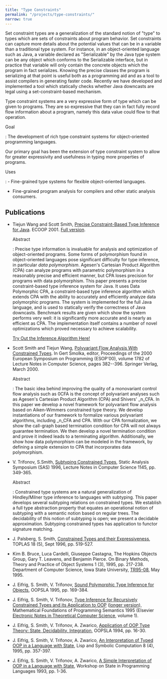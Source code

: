 ```yaml
---
title: "Type Constraints"
permalink: "/projects/type-constraints/"
narrow: true
---
```


Set constraint types are a generalization of the standard notion of "type" to
types which are sets of constraints about program behavior. Set constraints can
capture more details about the potential values that can be in a variable than a
traditional type system. For instance, in an object-oriented language such as
Java, a variable declared as "Serializable" by the Java type system can be any
object which conforms to the Serializable interface, but in practice that
variable will only contain the concrete objects which the program in fact
serializes. Knowing the precise classes the program is serializing at that point
is useful both as a programming aid and as a tool to assist compilers in
generating faster code. Recently we have developed and implemented a tool which
statically checks whether Java downcasts are legal using a set-constraint-based
mechanism.

Type constraint systems are a very expressive form of type which can be given to
programs. They are so expressive that they can in fact fully record flow
information about a program, namely this data value could flow to that
operation.

Goal

: The development of rich type constraint systems for object-oriented
  programming languages.

  Our primary goal has been the extension of type constraint system to allow for
  greater expressivity and usefulness in typing more properties of programs.

Uses

: - Fine-grained type systems for flexible object-oriented languages.

  - Fine-grained program analysis for compilers and other static analysis
    consumers.

Publications
------------

- Tiejun Wang and Scott Smith,
  [Precise Constraint-Based Type Inference for Java](/projects/type-constraints/papers/precise-constraint-based-type-inference-for-java.pdf). ECOOP 2001. [Full version](/projects/type-constraints/papers/precise-constraint-based-type-inference-for-java-full-version.pdf).

  Abstract

  : Precise type information is invaluable for analysis and optimization of
    object-oriented programs. Some forms of polymorphism found in
    object-oriented languages pose significant difficulty for type inference, in
    particular _data polymorphism_. Agesen's Cartesian Product Algorithm (CPA)
    can analyze programs with parametric polymorphism in a reasonably precise
    and efficient manner, but CPA loses precision for programs with data
    polymorphism. This paper presents a precise constraint-based type inference
    system for Java. It uses Data Polymorphic CPA, a constraint-based type
    inference algorithm which extends CPA with the ability to accurately and
    efficiently analyze data polymorphic programs. The system is implemented for
    the full Java language, and is used to statically verify the correctness of
    Java downcasts. Benchmark results are given which show the system performs
    very well: it is significantly more accurate and is nearly as efficient as
    CPA. The implementation itself contains a number of novel optimizations
    which proved necessary to achieve scalability.

  [Try Out the Inference Algorithm Here!](http://www.cs.jhu.edu/~wtj/precise/)

- Scott Smith and Tiejun Wang,
  [Polyvariant Flow Analysis With Constrained Types](/projects/type-constraints/papers/polyvariant-flow-analysis-with-constrained-types.pdf). In
  Gert Smolka, editor, Proceedings of the 2000 European Symposium on Programming
  (ESOP'00), volume 1782 of Lecture Notes in Computer Science, pages
  382--396. Springer Verlag, March 2000.

  Abstract

  : The basic idea behind improving the quality of a monovariant control flow
    analysis such as 0CFA is the concept of polyvariant analyses such as
    Agesen's Cartesian Product Algorithm (CPA) and Shivers' _n_CFA. In this
    paper we develop a novel framework for polyvariant flow analysis based on
    Aiken-Wimmers constrained type theory. We develop instantiations of our
    framework to formalize various polyvariant algorithms, including _n_CFA and
    CPA. With our CPA formalization, we show the call-graph based termination
    condition for CPA will not always guarantee termination. We then develop a
    novel termination condition and prove it indeed leads to a terminating
    algorithm. Additionally, we show how data polymorphism can be modeled in the
    framework, by defining a simple extension to CPA that incorporates data
    polymorphism.

- V. Trifonov, S.Smith,
  [Subtyping Constrained Types](/projects/type-constraints/papers/subtyping-constrained-types.pdf),
  Static Analysis Symposium (SAS) 1996, Lecture Notes in Computer Science 1145,
  pp. 349-365.

  Abstract

  : Constrained type systems are a natural generalization of Hindley/Milner type
    inference to languages with subtyping. This paper develops several subtyping
    relations on constrained types. We establish a full type abstraction
    property that equates an operational notion of subtyping with a semantic
    notion based on regular trees. The decidability of this notion of subtyping
    is open; we present a decidable approximation. Subtyping constrained types
    has application to functor signature matching.

- J. Palsberg, S. Smith,
  [Constrained Types and their Expressiveness](/projects/type-constraints/papers/constrained-types-and-their-expressiveness.pdf),
  TOPLAS 18 (5), Sept 1996, pp. 519-527.

- Kim B. Bruce, Luca Cardelli, Giuseppe Castagna, The Hopkins Objects Group,
  Gary T. Leavens, and Benjamin Pierce. On Binary Methods, Theory and Practice
  of Object Systems 1 (3), 1995, pp. 217-238. Department of Computer Science,
  Iowa State University,
  [TR95-08](ftp://ftp.cs.iastate.edu/pub/techreports/TR95-08/TR.ps.Z), May 1995.

- J. Eifrig, S. Smith, V. Trifonov,
  [Sound Polymorphic Type Inference for Objects](/projects/type-constraints/papers/sound-polymorphic-type-inference-for-objects.pdf),
  OOPSLA 1995, pp. 169-384.

- J. Eifrig, S. Smith, V. Trifonov,
  [Type Inference for Recursively Constrained Types and its Application to OOP](/projects/type-constraints/papers/type-inference-for-recursively-constrained-types-and-its-application-to-oop.pdf)
  ([longer version](/projects/type-constraints/papers/type-inference-for-recursively-constrained-types-and-its-application-to-oop-longer-version.pdf)),
  Mathematical Foundations of Programming Semantics 1995 (Elsevier
  [Electronic Notes in Theoretical Computer Science](http://www.elsevier.com/locate/entcs/),
  volume 1).

- J. Eifrig, S. Smith, V. Trifonov, A. Zwarico,
  [Application of OOP Type Theory: State, Decidability, Integration](/projects/type-constraints/papers/application-of-oop-type-theory-state-decidability-integration.pdf),
  OOPSLA 1994, pp. 16-30.

- J. Eifrig, S. Smith, V. Trifonov, A. Zwarico,
  [An Interpretation of Typed OOP in a Language with State](/projects/type-constraints/papers/an-interpretation-of-typed-oop-in-a-language-with-state.pdf),
  Lisp and Symbolic Computation 8 (4), 1995, pp. 357-397.

- J. Eifrig, S. Smith, V. Trifonov, A. Zwarico,
  [A Simple Interpretation of OOP in a Language with State](/projects/type-constraints/papers/a-simple-interpretation-of-oop-in-a-language-with-state.pdf),
  Workshop on State in Programming Languages 1993, pp. 1-36.
